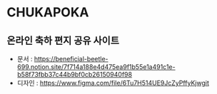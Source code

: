 # CHUKAPOKA
## 온라인 축하 편지 공유 사이트
- 문서 : https://beneficial-beetle-699.notion.site/7f714a188e4d475ea9f1b55e1a491c1e-b58f73fbb37c44b9bf0cb26150940f98
- 디자인 : https://www.figma.com/file/6Tu7H514UE9JcZyPffyKjwgit 